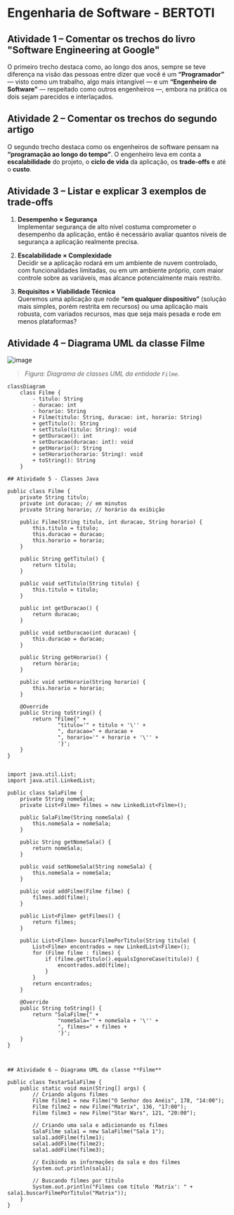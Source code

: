 # Engenharia de Software - BERTOTI

## Atividade 1 – Comentar os trechos do livro "Software Engineering at Google"
 
  O primeiro trecho destaca como, ao longo dos anos, sempre se teve diferença na visão das pessoas entre dizer que você é um **“Programador”** — visto como um trabalho, algo mais intangível — e um **“Engenheiro de Software”** — respeitado como outros engenheiros —, embora na prática os dois sejam parecidos e interlaçados.

## Atividade 2 – Comentar os trechos do segundo artigo

  O segundo trecho destaca como os engenheiros de software pensam na **“programação ao longo do tempo”**. O engenheiro leva em conta a **escalabilidade** do projeto, o **ciclo de vida** da aplicação, os **trade-offs** e até o **custo**.

## Atividade 3 – Listar e explicar 3 exemplos de trade-offs

1. **Desempenho × Segurança**  
   Implementar segurança de alto nível costuma comprometer o desempenho da aplicação, então é necessário avaliar quantos níveis de segurança a aplicação realmente precisa.

2. **Escalabilidade × Complexidade**  
   Decidir se a aplicação rodará em um ambiente de nuvem controlado, com funcionalidades limitadas, ou em um ambiente próprio, com maior controle sobre as variáveis, mas alcance potencialmente mais restrito.

3. **Requisitos × Viabilidade Técnica**  
   Queremos uma aplicação que rode **“em qualquer dispositivo”** (solução mais simples, porém restrita em recursos) ou uma aplicação mais robusta, com variados recursos, mas que seja mais pesada e rode em menos plataformas?

## Atividade 4 – Diagrama UML da classe **Filme**

![image](https://github.com/user-attachments/assets/7e52cb60-ed0c-403d-83c0-4ddbeabeef47)

> *Figura: Diagrama de classes UML da entidade `Filme`.*

```mermaid
classDiagram
    class Filme {
        - titulo: String
        - duracao: int
        - horario: String
        + Filme(titulo: String, duracao: int, horario: String)
        + getTitulo(): String
        + setTitulo(titulo: String): void
        + getDuracao(): int
        + setDuracao(duracao: int): void
        + getHorario(): String
        + setHorario(horario: String): void
        + toString(): String
    }

## Atividade 5 - Classes Java

public class Filme {
    private String titulo;
    private int duracao; // em minutos
    private String horario; // horário da exibição

    public Filme(String titulo, int duracao, String horario) {
        this.titulo = titulo;
        this.duracao = duracao;
        this.horario = horario;
    }

    public String getTitulo() {
        return titulo;
    }

    public void setTitulo(String titulo) {
        this.titulo = titulo;
    }

    public int getDuracao() {
        return duracao;
    }

    public void setDuracao(int duracao) {
        this.duracao = duracao;
    }

    public String getHorario() {
        return horario;
    }

    public void setHorario(String horario) {
        this.horario = horario;
    }

    @Override
    public String toString() {
        return "Filme{" +
                "titulo='" + titulo + '\'' +
                ", duracao=" + duracao +
                ", horario='" + horario + '\'' +
                '}';
    }
}


import java.util.List;
import java.util.LinkedList;

public class SalaFilme {
    private String nomeSala;
    private List<Filme> filmes = new LinkedList<Filme>();

    public SalaFilme(String nomeSala) {
        this.nomeSala = nomeSala;
    }

    public String getNomeSala() {
        return nomeSala;
    }

    public void setNomeSala(String nomeSala) {
        this.nomeSala = nomeSala;
    }

    public void addFilme(Filme filme) {
        filmes.add(filme);
    }

    public List<Filme> getFilmes() {
        return filmes;
    }

    public List<Filme> buscarFilmePorTitulo(String titulo) {
        List<Filme> encontrados = new LinkedList<Filme>();
        for (Filme filme : filmes) {
            if (filme.getTitulo().equalsIgnoreCase(titulo)) {
                encontrados.add(filme);
            }
        }
        return encontrados;
    }

    @Override
    public String toString() {
        return "SalaFilme{" +
                "nomeSala='" + nomeSala + '\'' +
                ", filmes=" + filmes +
                '}';
    }
}



## Atividade 6 – Diagrama UML da classe **Filme**

public class TestarSalaFilme {
    public static void main(String[] args) {
        // Criando alguns filmes
        Filme filme1 = new Filme("O Senhor dos Anéis", 178, "14:00");
        Filme filme2 = new Filme("Matrix", 136, "17:00");
        Filme filme3 = new Filme("Star Wars", 121, "20:00");

        // Criando uma sala e adicionando os filmes
        SalaFilme sala1 = new SalaFilme("Sala 1");
        sala1.addFilme(filme1);
        sala1.addFilme(filme2);
        sala1.addFilme(filme3);

        // Exibindo as informações da sala e dos filmes
        System.out.println(sala1);

        // Buscando filmes por título
        System.out.println("Filmes com título 'Matrix': " + sala1.buscarFilmePorTitulo("Matrix"));
    }
}
